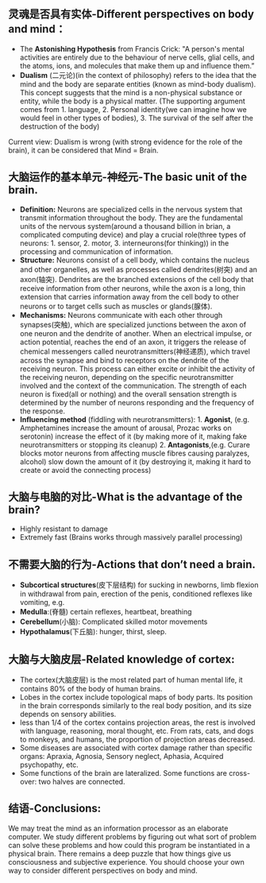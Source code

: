 ## 灵魂是否具有实体-Different perspectives on body and mind：

- The **Astonishing Hypothesis** from Francis Crick: "A person's mental activities are entirely due to the behaviour of nerve cells, glial cells, and the atoms, ions, and molecules that make them up and influence them.”
- **Dualism** (二元论)(in the context of philosophy) refers to the idea that the mind and the body are separate entities (known as mind-body dualism). This concept suggests that the mind is a non-physical substance or entity, while the body is a physical matter. (The supporting argument comes from 1. language, 2. Personal identity(we can imagine how we would feel in other types of bodies), 3. The survival of the self after the destruction of the body)

Current view: Dualism is wrong (with strong evidence for the role of the brain), it can be considered that Mind = Brain.

  

## 大脑运作的基本单元-神经元-The basic unit of the brain.

- **Definition:** Neurons are specialized cells in the nervous system that transmit information throughout the body. They are the fundamental units of the nervous system(around a thousand billion in brian, a complicated computing device) and play a crucial role(three types of neurons: 1. sensor, 2. motor, 3. interneurons(for thinking)) in the processing and communication of information.
- **Structure:** Neurons consist of a cell body, which contains the nucleus and other organelles, as well as processes called dendrites(树突) and an axon(轴突). Dendrites are the branched extensions of the cell body that receive information from other neurons, while the axon is a long, thin extension that carries information away from the cell body to other neurons or to target cells such as muscles or glands(腺体).
- **Mechanisms:** Neurons communicate with each other through synapses(突触), which are specialized junctions between the axon of one neuron and the dendrite of another. When an electrical impulse, or action potential, reaches the end of an axon, it triggers the release of chemical messengers called neurotransmitters(神经递质), which travel across the synapse and bind to receptors on the dendrite of the receiving neuron. This process can either excite or inhibit the activity of the receiving neuron, depending on the specific neurotransmitter involved and the context of the communication. The strength of each neuron is fixed(all or nothing) and the overall sensation strength is determined by the number of neurons responding and the frequency of the response.
- **Influencing method** (fiddling with neurotransmitters): 1. **Agonist**, (e.g. Amphetamines increase the amount of arousal, Prozac works on serotonin) increase the effect of it (by making more of it, making fake neurotransmitters or stopping its cleanup) 2. **Antagonists**,(e.g. Curare blocks motor neurons from affecting muscle fibres causing paralyzes, alcohol) slow down the amount of it (by destroying it, making it hard to create or avoid the connecting process)

  

## 大脑与电脑的对比-What is the advantage of the brain?

- Highly resistant to damage
- Extremely fast (Brains works through massively parallel processing)

  

## 不需要大脑的行为-Actions that don’t need a brain.

- **Subcortical structures**(皮下层结构) for sucking in newborns, limb flexion in withdrawal from pain, erection of the penis, conditioned reflexes like vomiting, e.g.
- **Medulla**:(脊髓) certain reflexes, heartbeat, breathing
- **Cerebellum**(小脑): Complicated skilled motor movements
- **Hypothalamus**(下丘脑): hunger, thirst, sleep.

  

## 大脑与大脑皮层-Related knowledge of cortex:

- The cortex(大脑皮层) is the most related part of human mental life, it contains 80% of the body of human brains.
- Lobes in the cortex include topological maps of body parts. Its position in the brain corresponds similarly to the real body position, and its size depends on sensory abilities.
- less than 1/4 of the cortex contains projection areas, the rest is involved with language, reasoning, moral thought, etc. From rats, cats, and dogs to monkeys, and humans, the proportion of projection areas decreased.
- Some diseases are associated with cortex damage rather than specific organs: Apraxia, Agnosia, Sensory neglect, Aphasia, Acquired psychopathy, etc.
- Some functions of the brain are lateralized. Some functions are cross-over: two halves are connected.

  

## 结语-Conclusions:

We may treat the mind as an information processor as an elaborate computer. We study different problems by figuring out what sort of problem can solve these problems and how could this program be instantiated in a physical brain. There remains a deep puzzle that how things give us consciousness and subjective experience. You should choose your own way to consider different perspectives on body and mind.
